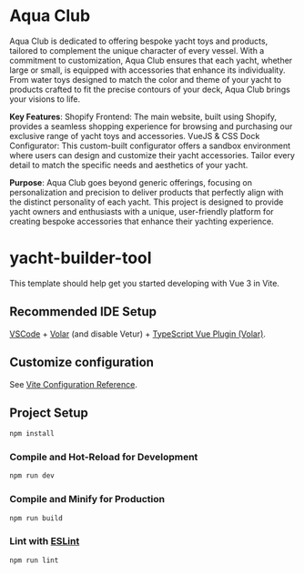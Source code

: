 # Aqua Club
Aqua Club is dedicated to offering bespoke yacht toys and products, tailored to complement the unique character of every vessel. With a commitment to customization, Aqua Club ensures that each yacht, whether large or small, is equipped with accessories that enhance its individuality. From water toys designed to match the color and theme of your yacht to products crafted to fit the precise contours of your deck, Aqua Club brings your visions to life.

**Key Features**:
Shopify Frontend: The main website, built using Shopify, provides a seamless shopping experience for browsing and purchasing our exclusive range of yacht toys and accessories.
VueJS & CSS Dock Configurator: This custom-built configurator offers a sandbox environment where users can design and customize their yacht accessories. Tailor every detail to match the specific needs and aesthetics of your yacht.

**Purpose**:
Aqua Club goes beyond generic offerings, focusing on personalization and precision to deliver products that perfectly align with the distinct personality of each yacht. This project is designed to provide yacht owners and enthusiasts with a unique, user-friendly platform for creating bespoke accessories that enhance their yachting experience.



# yacht-builder-tool

This template should help get you started developing with Vue 3 in Vite.

## Recommended IDE Setup

[VSCode](https://code.visualstudio.com/) + [Volar](https://marketplace.visualstudio.com/items?itemName=Vue.volar) (and disable Vetur) + [TypeScript Vue Plugin (Volar)](https://marketplace.visualstudio.com/items?itemName=Vue.vscode-typescript-vue-plugin).

## Customize configuration

See [Vite Configuration Reference](https://vitejs.dev/config/).

## Project Setup

```sh
npm install
```

### Compile and Hot-Reload for Development

```sh
npm run dev
```

### Compile and Minify for Production

```sh
npm run build
```

### Lint with [ESLint](https://eslint.org/)

```sh
npm run lint
```
